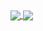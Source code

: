 <a href="https://github.com/BigBoyLeft/BigBoyLeft">
  <img align="center" src="https://github-readme-stats.vercel.app/api?username=BigBoyLeft&show_icons=true&theme=dracula" />
</a>
<a href="https://github.com/BigBoyLeft/BigBoyLeft">
  <img align="center" src="https://github-readme-stats.vercel.app/api/top-langs/?username=BigBoyLeft&theme=dracula" />
</a>
